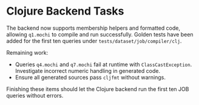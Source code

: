 # Clojure Backend Tasks

The backend now supports membership helpers and formatted code, allowing `q1.mochi`
to compile and run successfully. Golden tests have been added for the first ten
queries under `tests/dataset/job/compiler/clj`.

Remaining work:

- Queries `q4.mochi` and `q7.mochi` fail at runtime with `ClassCastException`.
  Investigate incorrect numeric handling in generated code.
- Ensure all generated sources pass `cljfmt` without warnings.

Finishing these items should let the Clojure backend run the first ten JOB
queries without errors.

